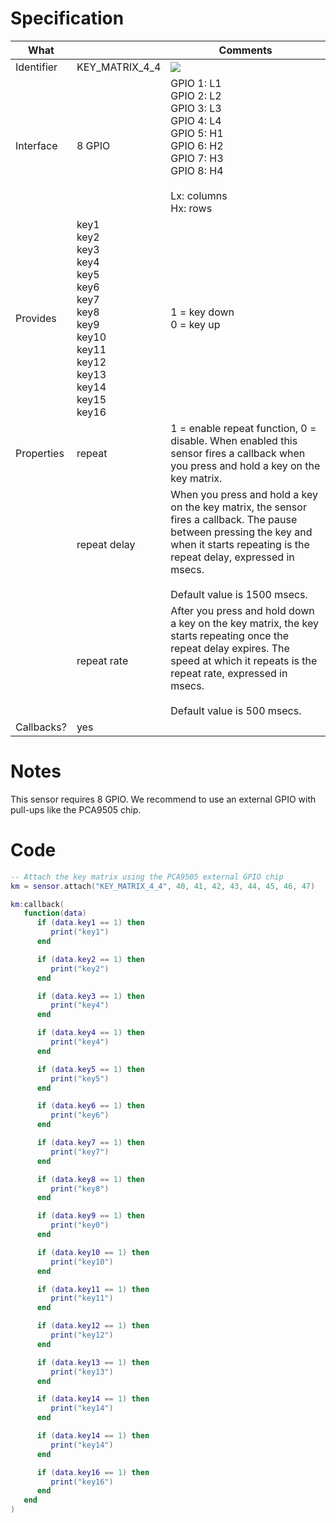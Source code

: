 # Specification

| What         |                | Comments                   |
|--------------|----------------|----------------------------|
| Identifier   | KEY_MATRIX_4_4 | ![](http://git.whitecatboard.org/key_matrix_4_4.png) |
| Interface    | 8 GPIO         | GPIO 1: L1<br/>GPIO 2: L2<br/>GPIO 3: L3<br/>GPIO 4: L4<br/>GPIO 5: H1<br/>GPIO 6: H2<br/>GPIO 7: H3<br/>GPIO 8: H4<br/><br/>Lx: columns<br/>Hx: rows |
| Provides     | key1<br/>key2<br/>key3<br/>key4<br/>key5<br/>key6<br/>key7<br/>key8<br/>key9<br/>key10<br/>key11<br/>key12<br/>key13<br/>key14<br/>key15<br/>key16<br/>             | 1 = key down<br/>0 = key up|
| Properties   | repeat           | 1 = enable repeat function, 0 = disable. When enabled this sensor fires a callback when you press and hold a key on the key matrix.                            |
|              | repeat delay     | When you press and hold a key on the key matrix, the sensor fires a callback. The pause between pressing the key and when it starts repeating is the repeat delay, expressed in msecs.<br/><br/>Default value is 1500 msecs.
|              | repeat rate      | After you press and hold down a key on the key matrix, the key starts repeating once the repeat delay expires. The speed at which it repeats is the repeat rate, expressed in msecs.<br/><br/>Default value is 500 msecs.
| Callbacks?   | yes            | |


# Notes

This sensor requires 8 GPIO. We recommend to use an external GPIO with pull-ups like the PCA9505 chip.

# Code

```lua
-- Attach the key matrix using the PCA9505 external GPIO chip
km = sensor.attach("KEY_MATRIX_4_4", 40, 41, 42, 43, 44, 45, 46, 47)

km:callback(
   function(data)
      if (data.key1 == 1) then
	     print("key1")
	  end

      if (data.key2 == 1) then
	     print("key2")
	  end

      if (data.key3 == 1) then
	     print("key4")
	  end

      if (data.key4 == 1) then
	     print("key4")
	  end

      if (data.key5 == 1) then
	     print("key5")
	  end

      if (data.key6 == 1) then
	     print("key6")
	  end

      if (data.key7 == 1) then
	     print("key7")
	  end

      if (data.key8 == 1) then
	     print("key8")
	  end

      if (data.key9 == 1) then
	     print("key0")
	  end

      if (data.key10 == 1) then
	     print("key10")
	  end

      if (data.key11 == 1) then
	     print("key11")
	  end

      if (data.key12 == 1) then
	     print("key12")
	  end

      if (data.key13 == 1) then
	     print("key13")
	  end

      if (data.key14 == 1) then
	     print("key14")
	  end

      if (data.key14 == 1) then
	     print("key14")
	  end

      if (data.key16 == 1) then
	     print("key16")
	  end
   end
)
```